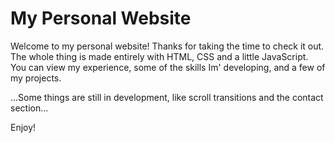 # My Personal Website
 
Welcome to my personal website! Thanks for taking the time to check it out. The whole thing is made entirely with HTML, CSS and a little JavaScript.
You can view my experience, some of the skills Im' developing, and a few of my projects. 


...Some things are still in development, like scroll transitions and the contact section...

Enjoy!
